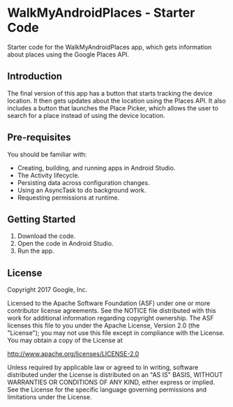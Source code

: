 WalkMyAndroidPlaces - Starter Code
=============================

Starter code for the WalkMyAndroidPlaces app, which gets information about
places using the Google Places API.

Introduction
------------
The final version of this app has a button that starts tracking the device
location. It then gets updates about the location using the Places API. It also
includes a button that launches the Place Picker, which allows the user to
search for a place instead of using the device location.

Pre-requisites
--------------

You should be familiar with:
- Creating, building, and running apps in Android Studio.
- The Activity lifecycle.
- Persisting data across configuration changes.
- Using an AsyncTask to do background work.
- Requesting permissions at runtime.


Getting Started
---------------

1. Download the code.
2. Open the code in Android Studio.
3. Run the app.

License
-------

Copyright 2017 Google, Inc.

Licensed to the Apache Software Foundation (ASF) under one or more contributor
license agreements.  See the NOTICE file distributed with this work for
additional information regarding copyright ownership.  The ASF licenses this
file to you under the Apache License, Version 2.0 (the "License"); you may not
use this file except in compliance with the License.  You may obtain a copy of
the License at

  http://www.apache.org/licenses/LICENSE-2.0

Unless required by applicable law or agreed to in writing, software
distributed under the License is distributed on an "AS IS" BASIS, WITHOUT
WARRANTIES OR CONDITIONS OF ANY KIND, either express or implied.  See the
License for the specific language governing permissions and limitations under
the License.
